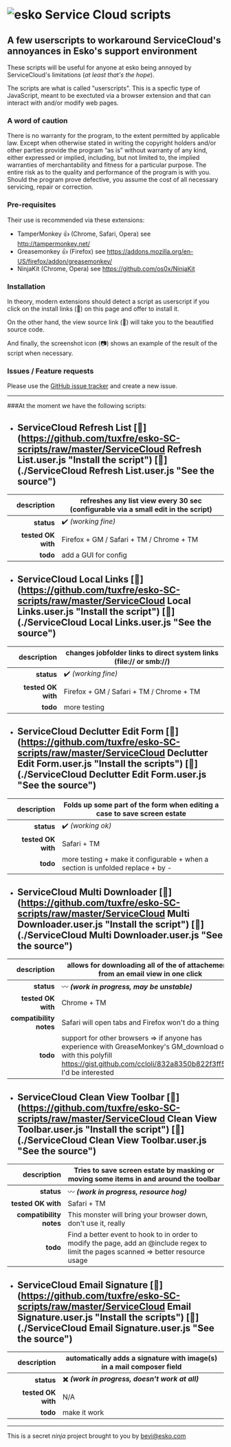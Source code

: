 ![esko](https://www.esko.com/design/esko/img/logo-esko-new.png "Esko") Service Cloud scripts
====== 
## A few userscripts  to workaround ServiceCloud's annoyances in Esko's support environment ##

These scripts will be useful for anyone at esko being annoyed by ServiceCloud's limitations (_at least that's the hope_).

The scripts are what is called "userscripts". This is a specfic type of JavaScript, meant to be exectuted via a browser extension and that can interact with and/or modify web pages.

### A word of caution
There is no warranty for the program, to the extent permitted by applicable law. Except when otherwise stated in writing the copyright holders and/or other parties provide the program “as is” without warranty of any kind, either expressed or implied, including, but not limited to, the implied warranties of merchantability and fitness for a particular purpose. The entire risk as to the quality and performance of the program is with you. Should the program prove defective, you assume the cost of all necessary servicing, repair or correction.


### Pre-requisites
Their use is recommended via these extensions:
+ TamperMonkey :thumbsup: (Chrome, Safari, Opera) see http://tampermonkey.net/
+ Greasemonkey :thumbsup: (Firefox) see https://addons.mozilla.org/en-US/firefox/addon/greasemonkey/
+ NinjaKit (Chrome, Opera) see https://github.com/os0x/NinjaKit

### Installation
In theory, modern extensions should detect a script as userscript if you click on the install links (:floppy_disk:) on this page and offer to install it.

On the other hand, the view source link (:page_with_curl:) will take you to the beautified source code.

And finally, the screenshot icon (:camera:) shows an example of the result of the script when necessary.

### Issues / Feature requests
Please use the [GitHub issue tracker](https://github.com/tuxfre/esko-SC-scripts/issues/new "GitHub issue tracker") and create a new issue.

***

###At the moment we have the following scripts:
+ ServiceCloud Refresh List [:floppy_disk:](https://github.com/tuxfre/esko-SC-scripts/raw/master/ServiceCloud Refresh List.user.js "Install the script") [:page_with_curl:](./ServiceCloud Refresh List.user.js "See the source")
  ------
 | **description** | refreshes any list view every 30 sec (configurable via a small edit in the script) |
 | ---: | --- |
 | **status** | :heavy_check_mark: _(working fine)_ |
 | **tested OK with** | Firefox + GM / Safari + TM / Chrome + TM |
 | **todo**|  add a GUI for config |


+ ServiceCloud Local Links [:floppy_disk:](https://github.com/tuxfre/esko-SC-scripts/raw/master/ServiceCloud Local Links.user.js "Install the script") [:page_with_curl:](./ServiceCloud Local Links.user.js "See the source")
  ------
 | **description** | changes jobfolder links to direct system links (file:// or smb://) |
 | ---: | --- |
 | **status** | :heavy_check_mark: _(working fine)_ |
 | **tested OK with** | Firefox + GM / Safari + TM / Chrome + TM |
 | **todo**|  more testing |

+ ServiceCloud Declutter Edit Form [:floppy_disk:](https://github.com/tuxfre/esko-SC-scripts/raw/master/ServiceCloud Declutter Edit Form.user.js "Install the scripts") [:page_with_curl:](./ServiceCloud Declutter Edit Form.user.js "See the source")
  ------
 | **description** | Folds up some part of the form when editing a case to save screen estate |
 | ---: | --- |
 | **status** | :heavy_check_mark: _(working ok)_ |
 | **tested OK with** | Safari + TM |
 | **todo**| more testing + make it configurable + when a section is unfolded replace + by - |


+ ServiceCloud Multi Downloader [:floppy_disk:](https://github.com/tuxfre/esko-SC-scripts/raw/master/ServiceCloud Multi Downloader.user.js "Install the script") [:page_with_curl:](./ServiceCloud Multi Downloader.user.js "See the source")
  ------
 | **description** | allows for downloading all of the of attachements from an email view in one click |
 | ---: | --- |
 | **status** | :wavy_dash: _**(work in progress, may be unstable)**_  |
 | **tested OK with** | Chrome + TM |
 | **compatibility notes** | Safari will open tabs and Firefox won't do a thing |
 | **todo**|  support for other browsers => if anyone has experience with GreaseMonkey's GM_download or with this polyfill https://gist.github.com/ccloli/832a8350b822f3ff5094 I'd be interested |


+ ServiceCloud Clean View Toolbar [:floppy_disk:](https://github.com/tuxfre/esko-SC-scripts/raw/master/ServiceCloud Clean View Toolbar.user.js "Install the script") [:page_with_curl:](./ServiceCloud Clean View Toolbar.user.js "See the source")
  ------
 | **description** | Tries to save screen estate by masking or moving some items in and around the toolbar |
 | ---: | --- |
 | **status** | :wavy_dash: _**(work in progress, resource hog)**_  |
 | **tested OK with** | Safari + TM |
 | **compatibility notes** | This monster will bring your browser down, don't use it, really |
 | **todo**|  Find a better event to hook to in order to modify the page, add an @include regex to limit the pages scanned => better resource usage |


+ ServiceCloud Email Signature [:floppy_disk:](https://github.com/tuxfre/esko-SC-scripts/raw/master/ServiceCloud Email Signature.user.js "Install the scripts") [:page_with_curl:](./ServiceCloud Email Signature.user.js "See the source")
  ------
 | **description** | automatically adds a signature with image(s) in a mail composer field |
 | ---: | --- |
 | **status** | :heavy_multiplication_x: _**(work in progress, doesn't work at all)**_ |
 | **tested OK with** | N/A |
 | **todo**|  make it work |



***
  
  
  
This is a secret _ninja_ project brought to you by bevi@esko.com
